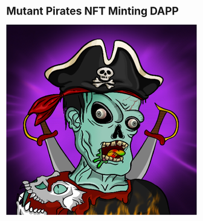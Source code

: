# Mutant Pirates NFT Minting DAPP
![logo 578cd27c-PhotoRoom png-PhotoRoom](https://github.com/XyedAli/Mutant-Pirates-NFT-Minting-DApp/blob/master/public/logo192.png?raw=true)






